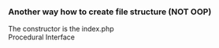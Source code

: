 ### Another way how to create file structure (NOT OOP)
The constructor is the index.php<br>
Procedural Interface


